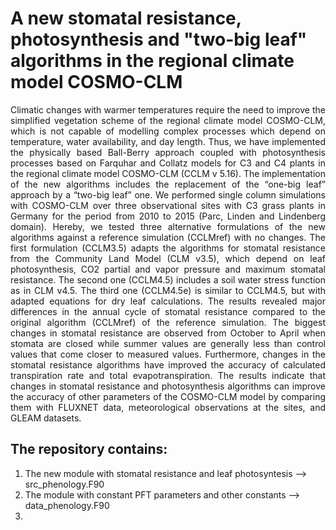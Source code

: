 # A new stomatal resistance, photosynthesis and "two-big leaf" algorithms in the regional climate model COSMO-CLM

<p align="justify">
  Climatic changes with warmer temperatures require the need to improve the simplified vegetation scheme of the regional climate model COSMO-CLM, which is not capable of modelling complex processes which depend on temperature, water availability, and day length. Thus, we have implemented the physically based Ball-Berry approach coupled with photosynthesis processes based on Farquhar and Collatz models for C3 and C4 plants in the regional climate model COSMO-CLM (CCLM v 5.16). The implementation of the new algorithms includes the replacement of the “one-big leaf” approach by a “two-big leaf” one. We performed single column simulations with COSMO-CLM over three observational sites with C3 grass plants in Germany for the period from 2010 to 2015 (Parc, Linden and Lindenberg domain). Hereby, we tested three alternative formulations of the new algorithms against a reference simulation (CCLMref) with no changes. The first formulation (CCLM3.5) adapts the algorithms for stomatal resistance from the Community Land Model (CLM v3.5), which depend on leaf photosynthesis, CO2 partial and vapor pressure and maximum stomatal resistance. The second one (CCLM4.5) includes a soil water stress function as in CLM v4.5. The third one (CCLM4.5e) is similar to CCLM4.5, but with adapted equations for dry leaf calculations. The results revealed major differences in the annual cycle of stomatal resistance compared to the original algorithm (CCLMref) of the reference simulation. The biggest changes in stomatal resistance are observed from October to April when stomata are closed while summer values are generally less than control values that come closer to measured values. Furthermore, changes in the stomatal resistance algorithms have improved the accuracy of calculated transpiration rate and total evapotranspiration. The results indicate that changes in stomatal resistance and photosynthesis algorithms can improve the accuracy of other parameters of the COSMO-CLM model by comparing them with FLUXNET data, meteorological observations at the sites, and GLEAM datasets.
</p>

## The repository contains:
1. The new module with stomatal resistance and leaf photosyntesis --> src_phenology.F90
2. The module with constant PFT parameters and other constants --> data_phenology.F90
3. 
